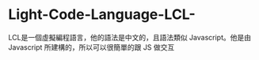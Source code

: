 # Light-Code-Language-LCL-
LCL是一個虛擬編程語言，他的語法是中文的，且語法類似 Javascript。他是由 Javascript 所建構的，所以可以很簡單的跟 JS 做交互
